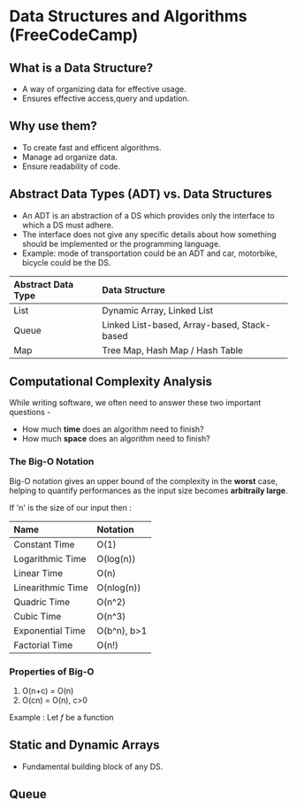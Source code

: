 # Data Structures and Algorithms (FreeCodeCamp)

## What is a Data Structure? 
- A way of organizing data for effective usage.
- Ensures effective access,query and updation.

## Why use them? 
- To create fast and efficent algorithms. 
- Manage ad organize data.
- Ensure readability of code.

## Abstract Data Types (ADT) vs. Data Structures
- An ADT is an abstraction of a DS which provides only the interface to which a DS must adhere.
- The interface does not give any specific details about how something should be implemented or the programming language.
- Example: mode of transportation could be an ADT and car, motorbike, bicycle could be the DS. 

|Abstract Data Type            | Data Structure           |
|:---------------|:---------------|
|List| Dynamic Array, Linked List|
|Queue | Linked List-based, Array-based, Stack-based|
|Map| Tree Map, Hash Map / Hash Table|

## Computational Complexity Analysis
While writing software, we often need to answer these two important questions -
- How much **time** does an algorithm need to finish? 
- How much **space** does an algorithm need to finish?

### The Big-O Notation
Big-O notation gives an upper bound of the complexity in the **worst** case, helping to quantify performances as the input size becomes **arbitraily large**.

If 'n' is the size of our input then :

|Name|Notation|
|:---------------|:---------------|
|Constant Time| O(1)|
|Logarithmic Time| O(log(n))|
|Linear Time| O(n)|
|Linearithmic Time| O(nlog(n))|
|Quadric Time| O(n^2)|
|Cubic Time| O(n^3)|
|Exponential Time| O(b^n), b>1|
|Factorial Time| O(n!)|

### Properties of Big-O
1. O(n+c) = O(n)
2. O(cn) = O(n), c>0

Example : Let *f* be a function 

## Static and Dynamic Arrays
- Fundamental building block of any DS. 

## Queue
